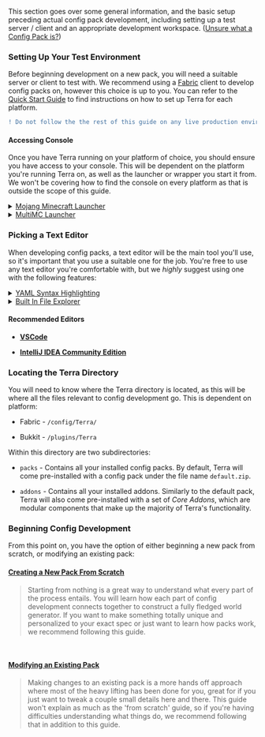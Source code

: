 This section goes over some general information, and the basic setup preceding actual config pack development, including
setting up a test server / client and an appropriate development workspace. ([Unsure what a Config Pack is?](./Config-Packs))

### Setting Up Your Test Environment

Before beginning development on a new pack, you will need a suitable server or client to test with. We recommend using a
[Fabric](https://fabricmc.net/) client to develop config packs on, however this choice is up to you. You can refer to
the [Quick Start Guide](./Quick-Start-Guide) to find instructions on how to set up Terra for each platform.

```diff
! Do not follow the the rest of this guide on any live production environment !
```

#### Accessing Console

Once you have Terra running on your platform of choice, you should ensure you have access to your console. This will be
dependent on the platform you're running Terra on, as well as the launcher or wrapper you start it from. We won't be
covering how to find the console on every platform as that is outside the scope of this guide.

<details>
<summary><u>Mojang Minecraft Launcher</u></summary>

1. Start the launcher and navigate to the settings page by clicking on this button in the bottom left:

    <img src="images/pack-dev/mojang-launcher/settings.png">

2. Enable displaying the output log on game startup here:

    <img src="images/pack-dev/mojang-launcher/open_output_log.png">

3. A window with the console log will now open when you start Minecraft.

</details>

<details>

<summary><u>MultiMC Launcher</u></summary>

1. Open up the MultiMC settings window

2. Enable console log display on launch:

    <img src="images/pack-dev/multimc-launcher/settings_enable_console.png">

3. A window with the console log will now open when you start Minecraft.

</details>

### Picking a Text Editor

When developing config packs, a text editor will be the main tool you'll use, so it's important that you use a suitable
one for the job. You're free to use any text editor you're comfortable with, but we *highly* suggest using one with the
following features:

<details>

<summary><u>YAML Syntax Highlighting</u></summary><br>

> Having syntax highlighting in a text editor will make understanding and writing configs much easer, as you will be
> able to tell at a glance how things are structured. To emphasize the point, here is a comparison of a config with and
> without syntax highlighting:
>
> `Syntax Highlighting | No Syntax Highlighting`
>
> <img src="images/pack-dev/editor/yaml_syntax_highlighting_comparison.png" width="75%">

</details>

<details>

<summary><u>Built In File Explorer</u></summary><br>

> Using a text editor which lets you open entire folders as projects rather than just individual files will make pack
> development more streamlined and convenient. The ability to quickly swap between configs, view your pack hierarchy at
> a glance, and manage subdirectories within your text editor is a must if you want to get things done conveniently.
> This will save you plenty of time not having to manage both an external file explorer on top of text editor tabs and
> or instances.
>
> <img src="images/pack-dev/editor/file_explorer.png" width="40%">

</details>

#### Recommended Editors

- [**VSCode**](https://code.visualstudio.com/)

- [**IntelliJ IDEA Community Edition**](https://www.jetbrains.com/idea/download/)

### Locating the Terra Directory

You will need to know where the Terra directory is located, as this will be where all the files relevant to config
development go. This is dependent on platform:

- Fabric - `/config/Terra/`

- Bukkit - `/plugins/Terra`

Within this directory are two subdirectories:

- `packs` - Contains all your installed config packs. By default, Terra will come pre-installed with a config pack under 
  the file name `default.zip`.

- `addons` - Contains all your installed addons. Similarly to the default pack, Terra will also come pre-installed with 
  a set of *Core Addons*, which are modular components that make up the majority of Terra's functionality.

### Beginning Config Development

From this point on, you have the option of either beginning a new pack from scratch, or modifying an existing pack:

#### [Creating a New Pack From Scratch](./Creating-a-Pack)

> Starting from nothing is a great way to understand what every part of the process entails. You will learn how each
> part of config development connects together to construct a fully fledged world generator. If you want to make
> something totally unique and personalized to your exact spec or just want to learn how packs work, we recommend
> following this guide.

<br>

#### [Modifying an Existing Pack](./Modifying-a-Pack)

> Making changes to an existing pack is a more hands off approach where most of the heavy lifting has been done for you,
> great for if you just want to tweak a couple small details here and there. This guide won't explain as much as the
> 'from scratch' guide, so if you're having difficulties understanding what things do, we recommend following that in
> addition to this guide.
